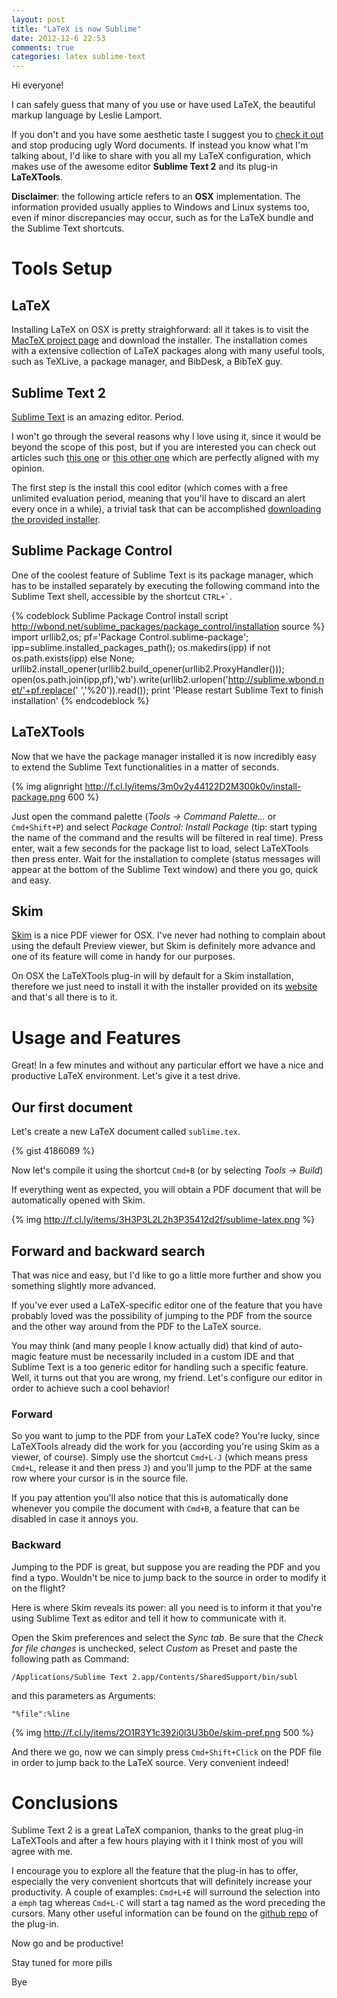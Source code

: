 ```yaml
---
layout: post
title: "LaTeX is now Sublime"
date: 2012-12-6 22:53
comments: true
categories: latex sublime-text
---
```

Hi everyone!

I can safely guess that many of you use or have used LaTeX, the beautiful markup language by Leslie Lamport.

If you don't and you have some aesthetic taste I suggest you to [check it out](http://en.wikibooks.org/wiki/LaTeX/Introduction) and stop producing ugly Word documents.
If instead you know what I'm talking about, I'd like to share with you all my LaTeX configuration, which makes use of the awesome editor **Sublime Text 2** and its plug-in **LaTeXTools**.

<!-- more -->

**Disclaimer**: the following article refers to an **OSX** implementation. The information provided usually applies to Windows and Linux systems too, even if minor discrepancies may occur, such as for the LaTeX bundle and the Sublime Text shortcuts.

# Tools Setup

## LaTeX
Installing LaTeX on OSX is pretty straighforward: all it takes is to visit the [MacTeX project page](http://www.tug.org/mactex/) and download the installer.
The installation comes with a extensive collection of LaTeX packages along with many useful tools, such as TeXLive, a package manager, and BibDesk, a BibTeX guy.

## Sublime Text 2
[Sublime Text](http://www.sublimetext.com/) is an amazing editor. Period.

I won't go through the several reasons why I love using it, since it would be beyond the scope of this post, but if you are interested you can check out articles such [this one](http://1p1e1.tumblr.com/post/14262857223/9-reasons-you-must-install-sublime-text-2-code-like-a) or [this other one](http://steverandytantra.com/thoughts/three-months-with-sublime-text-2) which are perfectly aligned with my opinion.

The first step is the install this cool editor (which comes with a free unlimited evaluation period, meaning that you'll have to discard an alert every once in a while), a trivial task that can be accomplished [downloading the provided installer](http://www.sublimetext.com/2).

## Sublime Package Control
One of the coolest feature of Sublime Text is its package manager, which has to be installed separately by executing the following command into the Sublime Text shell, accessible by the shortcut `` CTRL+` ``.

{% codeblock Sublime Package Control install script http://wbond.net/sublime_packages/package_control/installation source %}
import urllib2,os; pf='Package Control.sublime-package'; ipp=sublime.installed_packages_path(); os.makedirs(ipp) if not os.path.exists(ipp) else None; urllib2.install_opener(urllib2.build_opener(urllib2.ProxyHandler())); open(os.path.join(ipp,pf),'wb').write(urllib2.urlopen('http://sublime.wbond.net/'+pf.replace(' ','%20')).read()); print 'Please restart Sublime Text to finish installation'
{% endcodeblock %}

## LaTeXTools
Now that we have the package manager installed it is now incredibly easy to extend the Sublime Text functionalities in a matter of seconds.

{% img alignright http://f.cl.ly/items/3m0v2y44122D2M300k0v/install-package.png 600 %}

Just open the command palette (*Tools -> Command Palette...* or `` Cmd+Shift+P ``) and select *Package Control: Install Package* (tip: start typing the name of the command and the results will be filtered in real time). Press enter, wait a few seconds for the package list to load, select LaTeXTools then press enter.
Wait for the installation to complete (status messages will appear at the bottom of the Sublime Text window) and there you go, quick and easy.

## Skim
[Skim](http://skim-app.sourceforge.net/) is a nice PDF viewer for OSX. I've never had nothing to complain about using the default Preview viewer, but Skim is definitely more advance and one of its feature will come in handy for our purposes.

On OSX the LaTeXTools plug-in will by default for a Skim installation, therefore we just need to install it with the installer provided on its [website](http://skim-app.sourceforge.net/) and that's all there is to it.

# Usage and Features
Great! In a few minutes and without any particular effort we have a nice and productive LaTeX environment. Let's give it a test drive.

## Our first document
Let's create a new LaTeX document called `sublime.tex`.

{% gist 4186089 %}

Now let's compile it using the shortcut `` Cmd+B `` (or by selecting *Tools -> Build*)

If everything went as expected, you will obtain a PDF document that will be automatically opened with Skim.

{% img http://f.cl.ly/items/3H3P3L2L2h3P35412d2f/sublime-latex.png %}

## Forward and backward search
That was nice and easy, but I'd like to go a little more further and show you something slightly more advanced.

If you've ever used a LaTeX-specific editor one of the feature that you have probably loved was the possibility of jumping to the PDF from the source and the other way around from the PDF to the LaTeX source.

You may think (and many people I know actually did) that kind of auto-magic feature must be necessarily included in a custom IDE and that Sublime Text is a too generic editor for handling such a specific feature.
Well, it turns out that you are wrong, my friend. Let's configure our editor in order to achieve such a cool behavior!

### Forward
So you want to jump to the PDF from your LaTeX code? You're lucky, since LaTeXTools already did the work for you (according you're using Skim as a viewer, of course).
Simply use the shortcut `` Cmd+L-J `` (which means press `` Cmd+L ``, release it and then press ``J``) and you'll jump to the PDF at the same row where your cursor is in the source file.

If you pay attention you'll also notice that this is automatically done whenever you compile the document with `` Cmd+B ``, a feature that can be disabled in case it annoys you.

### Backward
Jumping to the PDF is great, but suppose you are reading the PDF and you find a typo. Wouldn't be nice to jump back to the source in order to modify it on the flight?

Here is where Skim reveals its power: all you need is to inform it that you're using Sublime Text as editor and tell it how to communicate with it.

Open the Skim preferences and select the *Sync tab*.
Be sure that the *Check for file changes* is unchecked, select *Custom* as Preset and paste the following path as Command:
```
/Applications/Sublime Text 2.app/Contents/SharedSupport/bin/subl 
```
and this parameters as Arguments:
```
"%file":%line
```

{% img http://f.cl.ly/items/2O1R3Y1c392j0l3U3b0e/skim-pref.png 500 %}

And there we go, now we can simply press `` Cmd+Shift+Click `` on the PDF file in order to jump back to the LaTeX source. Very convenient indeed!

# Conclusions
Sublime Text 2 is a great LaTeX companion, thanks to the great plug-in LaTeXTools and after a few hours playing with it I think most of you will agree with me.

I encourage you to explore all the feature that the plug-in has to offer, especially the very convenient shortcuts that will definitely increase your productivity. A couple of examples: `` Cmd+L+E `` will surround the selection into a `` emph `` tag whereas `` Cmd+L-C `` will start a tag named as the word preceding the cursors. Many other useful information can be found on the [github repo](https://github.com/SublimeText/LaTeXTools) of the plug-in.

Now go and be productive!

Stay tuned for more pills

Bye